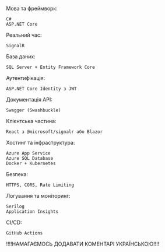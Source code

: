Мова та фреймворк:

    C#
    ASP.NET Core

Реальний час:

    SignalR

База даних:

    SQL Server + Entity Framework Core

Аутентифікація:

    ASP.NET Core Identity з JWT

Документація API:

    Swagger (Swashbuckle)

Клієнтська частина:

    React з @microsoft/signalr або Blazor

Хостинг та інфраструктура:

    Azure App Service
    Azure SQL Database
    Docker + Kubernetes

Безпека:

    HTTPS, CORS, Rate Limiting

Логування та моніторинг:

    Serilog
    Application Insights

CI/CD:

    GitHub Actions

!!!!НАМАГАЄМОСЬ ДОДАВАТИ КОМЕНТАРІ УКРАЇНСЬКОЮ!!!!
